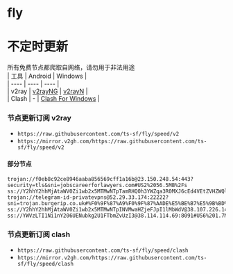 # fly
# 不定时更新
所有免费节点都爬取自网络，请勿用于非法用途  
|  工具  | Android  | Windows  |  
|  ----  | ----   | ----  |  
| v2ray  | [v2rayNG](https://github.com/2dust/v2rayNG/releases) | [v2rayN](https://github.com/2dust/v2rayN/releases) |  
| Clash  | - | [Clash For Windows](https://github.com/2dust/clashN/releases) | 
  
### 节点更新订阅  v2ray
- `https://raw.githubusercontent.com/ts-sf/fly/speed/v2`  
- `https://mirror.v2gh.com/https://raw.githubusercontent.com/ts-sf/fly/speed/v2`  

#### 部分节点  
``` 
trojan://f0eb8c92ce8946aaba856569cff1a16b@23.150.248.54:443?security=tls&sni=jobscareerforlawyers.com#US2%2056.5MB%2Fs
ss://Y2hhY2hhMjAtaWV0Zi1wb2x5MTMwNTpTamRHQ0h3YWZqa3R0MXJ6cEd4VEtZVHZWQldiOFhhNkU1RFRyNk16YmRIUVN3dnBMaURjemozbjZNQmp5MnV5RlN6Z3FndkNXc0RRbXBNNFZRemZQenlHWUY1OHdkeUQ=@208.67.105.196:42029#%E6%9C%AA%E7%9F%A514%20178.0KB%2Fs
trojan://telegram-id-privatevpns@52.29.33.174:22222?sni=trojan.burgerip.co.uk#%F0%9F%87%A9%F0%9F%87%AADE%E5%BE%B7%E5%9B%BD%203.6MB%2Fs
ss://Y2hhY2hhMjAtaWV0Zi1wb2x5MTMwNTpINVMwaHZjeFJpI1lMbWdV@38.107.226.146:1230#US5%205.5MB%2Fs
ss://YWVzLTI1Ni1nY206UENubkg2U1FTbmZvUzI3@38.114.114.69:8091#US6%201.7MB%2Fs
```
### 节点更新订阅  clash
- `https://raw.githubusercontent.com/ts-sf/fly/speed/clash`  
- `https://mirror.v2gh.com/https://raw.githubusercontent.com/ts-sf/fly/speed/clash`  


